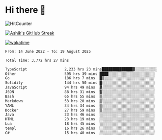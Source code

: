 # Hi there 👋

![HitCounter](https://hits.seeyoufarm.com/api/count/incr/badge.svg?url=https%3A%2F%2Fgithub.com%2Fashrhmn1212%2Fhit-counter)

<!-- ![Contribution Graph](https://github-readme-activity-graph.cyclic.app/graph?username=ashrhmn) -->


<!-- [![Top Langs](https://github-readme-stats.vercel.app/api/top-langs/?username=ashrhmn&layout=compact&theme=synthwave&langs_count=10&card_width=445)](https://github.com/anuraghazra/github-readme-stats) -->

[![Ashik's GitHub Streak](https://github-readme-streak-stats.herokuapp.com/?user=ashrhmn&theme=blood&fire=DD7F1C&background=151515&dates=9f9f9f&border=DD2727)](https://git.io/streak-stats)

<!-- ![Ashik's GitHub stats](https://github-readme-stats.vercel.app/api/?username=ashrhmn&show_icons=true&title_color=fff&icon_color=79ff97&text_color=9f9f9f&bg_color=151515) -->

[![wakatime](https://wakatime.com/badge/user/3df86613-ba63-4631-8e65-0ff18e7becad.svg)](https://wakatime.com/@3df86613-ba63-4631-8e65-0ff18e7becad)

<!--START_SECTION:waka-->

```txt
From: 14 June 2022 - To: 19 August 2025

Total Time: 3,772 hrs 27 mins

TypeScript                 2,233 hrs 23 mins██████████████▓░░░░░░░░░░   59.21 %
Other                      595 hrs 39 mins ████░░░░░░░░░░░░░░░░░░░░░   15.79 %
Go                         186 hrs 7 mins  █▒░░░░░░░░░░░░░░░░░░░░░░░   04.93 %
Solidity                   144 hrs 50 mins █░░░░░░░░░░░░░░░░░░░░░░░░   03.84 %
JavaScript                 94 hrs 49 mins  ▓░░░░░░░░░░░░░░░░░░░░░░░░   02.51 %
JSON                       88 hrs 31 mins  ▓░░░░░░░░░░░░░░░░░░░░░░░░   02.35 %
Bash                       65 hrs 55 mins  ▒░░░░░░░░░░░░░░░░░░░░░░░░   01.75 %
Markdown                   53 hrs 20 mins  ▒░░░░░░░░░░░░░░░░░░░░░░░░   01.41 %
YAML                       34 hrs 34 mins  ▒░░░░░░░░░░░░░░░░░░░░░░░░   00.92 %
Docker                     27 hrs 59 mins  ▒░░░░░░░░░░░░░░░░░░░░░░░░   00.74 %
Java                       23 hrs 46 mins  ░░░░░░░░░░░░░░░░░░░░░░░░░   00.63 %
HTML                       23 hrs 19 mins  ░░░░░░░░░░░░░░░░░░░░░░░░░   00.62 %
Lua                        18 hrs 45 mins  ░░░░░░░░░░░░░░░░░░░░░░░░░   00.50 %
templ                      16 hrs 26 mins  ░░░░░░░░░░░░░░░░░░░░░░░░░   00.44 %
C#                         15 hrs 40 mins  ░░░░░░░░░░░░░░░░░░░░░░░░░   00.42 %
```

<!--END_SECTION:waka-->


<!--### Most Used Languages 
<img src="https://wakatime.com/share/@ashrhmn/24ecb986-5bf8-4607-af7f-0aab08908d8c.png" />

### Favourite Tools
<img src="https://wakatime.com/share/@ashrhmn/f4e08015-f3bc-460a-9228-95a3ba11c604.png" />-->
